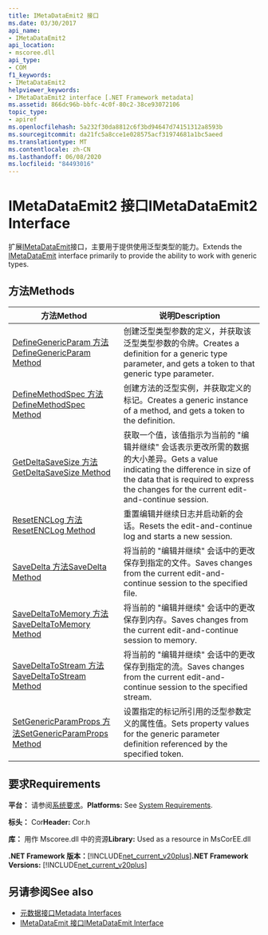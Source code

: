 ```yaml
---
title: IMetaDataEmit2 接口
ms.date: 03/30/2017
api_name:
- IMetaDataEmit2
api_location:
- mscoree.dll
api_type:
- COM
f1_keywords:
- IMetaDataEmit2
helpviewer_keywords:
- IMetaDataEmit2 interface [.NET Framework metadata]
ms.assetid: 866dc96b-bbfc-4c0f-80c2-38ce93072106
topic_type:
- apiref
ms.openlocfilehash: 5a232f30da8812c6f3bd94647d74151312a8593b
ms.sourcegitcommit: da21fc5a8cce1e028575acf31974681a1bc5aeed
ms.translationtype: MT
ms.contentlocale: zh-CN
ms.lasthandoff: 06/08/2020
ms.locfileid: "84493016"
---
```

# <a name="imetadataemit2-interface"></a><span data-ttu-id="fc107-102">IMetaDataEmit2 接口</span><span class="sxs-lookup"><span data-stu-id="fc107-102">IMetaDataEmit2 Interface</span></span>
<span data-ttu-id="fc107-103">扩展[IMetaDataEmit](imetadataemit-interface.md)接口，主要用于提供使用泛型类型的能力。</span><span class="sxs-lookup"><span data-stu-id="fc107-103">Extends the [IMetaDataEmit](imetadataemit-interface.md) interface primarily to provide the ability to work with generic types.</span></span>  
  
## <a name="methods"></a><span data-ttu-id="fc107-104">方法</span><span class="sxs-lookup"><span data-stu-id="fc107-104">Methods</span></span>  
  
|<span data-ttu-id="fc107-105">方法</span><span class="sxs-lookup"><span data-stu-id="fc107-105">Method</span></span>|<span data-ttu-id="fc107-106">说明</span><span class="sxs-lookup"><span data-stu-id="fc107-106">Description</span></span>|  
|------------|-----------------|  
|[<span data-ttu-id="fc107-107">DefineGenericParam 方法</span><span class="sxs-lookup"><span data-stu-id="fc107-107">DefineGenericParam Method</span></span>](imetadataemit2-definegenericparam-method.md)|<span data-ttu-id="fc107-108">创建泛型类型参数的定义，并获取该泛型类型参数的令牌。</span><span class="sxs-lookup"><span data-stu-id="fc107-108">Creates a definition for a generic type parameter, and gets a token to that generic type parameter.</span></span>|  
|[<span data-ttu-id="fc107-109">DefineMethodSpec 方法</span><span class="sxs-lookup"><span data-stu-id="fc107-109">DefineMethodSpec Method</span></span>](imetadataemit2-definemethodspec-method.md)|<span data-ttu-id="fc107-110">创建方法的泛型实例，并获取定义的标记。</span><span class="sxs-lookup"><span data-stu-id="fc107-110">Creates a generic instance of a method, and gets a token to the definition.</span></span>|  
|[<span data-ttu-id="fc107-111">GetDeltaSaveSize 方法</span><span class="sxs-lookup"><span data-stu-id="fc107-111">GetDeltaSaveSize Method</span></span>](imetadataemit2-getdeltasavesize-method.md)|<span data-ttu-id="fc107-112">获取一个值，该值指示为当前的 "编辑并继续" 会话表示更改所需的数据的大小差异。</span><span class="sxs-lookup"><span data-stu-id="fc107-112">Gets a value indicating the difference in size of the data that is required to express the changes for the current edit-and-continue session.</span></span>|  
|[<span data-ttu-id="fc107-113">ResetENCLog 方法</span><span class="sxs-lookup"><span data-stu-id="fc107-113">ResetENCLog Method</span></span>](imetadataemit2-resetenclog-method.md)|<span data-ttu-id="fc107-114">重置编辑并继续日志并启动新的会话。</span><span class="sxs-lookup"><span data-stu-id="fc107-114">Resets the edit-and-continue log and starts a new session.</span></span>|  
|[<span data-ttu-id="fc107-115">SaveDelta 方法</span><span class="sxs-lookup"><span data-stu-id="fc107-115">SaveDelta Method</span></span>](imetadataemit2-savedelta-method.md)|<span data-ttu-id="fc107-116">将当前的 "编辑并继续" 会话中的更改保存到指定的文件。</span><span class="sxs-lookup"><span data-stu-id="fc107-116">Saves changes from the current edit-and-continue session to the specified file.</span></span>|  
|[<span data-ttu-id="fc107-117">SaveDeltaToMemory 方法</span><span class="sxs-lookup"><span data-stu-id="fc107-117">SaveDeltaToMemory Method</span></span>](imetadataemit2-savedeltatomemory-method.md)|<span data-ttu-id="fc107-118">将当前的 "编辑并继续" 会话中的更改保存到内存。</span><span class="sxs-lookup"><span data-stu-id="fc107-118">Saves changes from the current edit-and-continue session to memory.</span></span>|  
|[<span data-ttu-id="fc107-119">SaveDeltaToStream 方法</span><span class="sxs-lookup"><span data-stu-id="fc107-119">SaveDeltaToStream Method</span></span>](imetadataemit2-savedeltatostream-method.md)|<span data-ttu-id="fc107-120">将当前的 "编辑并继续" 会话中的更改保存到指定的流。</span><span class="sxs-lookup"><span data-stu-id="fc107-120">Saves changes from the current edit-and-continue session to the specified stream.</span></span>|  
|[<span data-ttu-id="fc107-121">SetGenericParamProps 方法</span><span class="sxs-lookup"><span data-stu-id="fc107-121">SetGenericParamProps Method</span></span>](imetadataemit2-setgenericparamprops-method.md)|<span data-ttu-id="fc107-122">设置指定的标记所引用的泛型参数定义的属性值。</span><span class="sxs-lookup"><span data-stu-id="fc107-122">Sets property values for the generic parameter definition referenced by the specified token.</span></span>|  
  
## <a name="requirements"></a><span data-ttu-id="fc107-123">要求</span><span class="sxs-lookup"><span data-stu-id="fc107-123">Requirements</span></span>  
 <span data-ttu-id="fc107-124">**平台：** 请参阅[系统要求](../../get-started/system-requirements.md)。</span><span class="sxs-lookup"><span data-stu-id="fc107-124">**Platforms:** See [System Requirements](../../get-started/system-requirements.md).</span></span>  
  
 <span data-ttu-id="fc107-125">**标头：** Cor</span><span class="sxs-lookup"><span data-stu-id="fc107-125">**Header:** Cor.h</span></span>  
  
 <span data-ttu-id="fc107-126">**库：** 用作 Mscoree.dll 中的资源</span><span class="sxs-lookup"><span data-stu-id="fc107-126">**Library:** Used as a resource in MsCorEE.dll</span></span>  
  
 <span data-ttu-id="fc107-127">**.NET Framework 版本：**[!INCLUDE[net_current_v20plus](../../../../includes/net-current-v20plus-md.md)]</span><span class="sxs-lookup"><span data-stu-id="fc107-127">**.NET Framework Versions:** [!INCLUDE[net_current_v20plus](../../../../includes/net-current-v20plus-md.md)]</span></span>  
  
## <a name="see-also"></a><span data-ttu-id="fc107-128">另请参阅</span><span class="sxs-lookup"><span data-stu-id="fc107-128">See also</span></span>

- [<span data-ttu-id="fc107-129">元数据接口</span><span class="sxs-lookup"><span data-stu-id="fc107-129">Metadata Interfaces</span></span>](metadata-interfaces.md)
- [<span data-ttu-id="fc107-130">IMetaDataEmit 接口</span><span class="sxs-lookup"><span data-stu-id="fc107-130">IMetaDataEmit Interface</span></span>](imetadataemit-interface.md)
